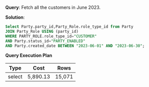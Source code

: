 **Query**: Fetch all the customers in June 2023.

**Solution**:
```sql
Select Party.party_id,Party_Role.role_type_id from Party 
JOIN Party_Role USING (party_id) 
WHERE PARTY_ROLE.role_type_id="CUSTOMER" 
AND Party.status_id="PARTY_ENABLED" 
AND Party.created_date BETWEEN "2023-06-01" AND "2023-06-30";
```
**Query Execution Plan**

| Type   | Cost | Rows   |
|--------|------|--------|
| select | 5,890.13  | 15,071 |


